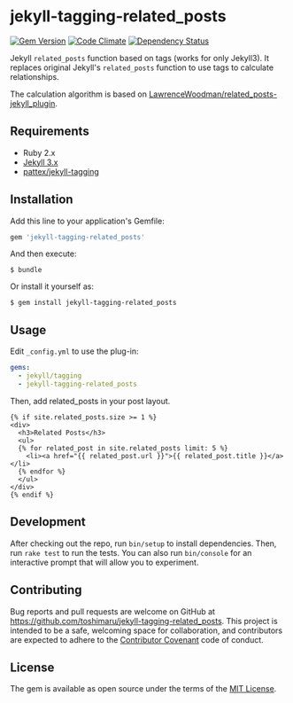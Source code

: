 # jekyll-tagging-related_posts

[![Gem Version](https://badge.fury.io/rb/jekyll-tagging-related_posts.svg)](https://badge.fury.io/rb/jekyll-tagging-related_posts)
[![Code Climate](https://codeclimate.com/github/toshimaru/jekyll-tagging-related_posts/badges/gpa.svg)](https://codeclimate.com/github/toshimaru/jekyll-tagging-related_posts)
[![Dependency Status](https://gemnasium.com/toshimaru/jekyll-tagging-related_posts.svg)](https://gemnasium.com/toshimaru/jekyll-tagging-related_posts)

Jekyll `related_posts` function based on tags (works for only Jekyll3). It replaces original Jekyll's `related_posts` function to use tags to calculate relationships.

 The calculation algorithm is based on [LawrenceWoodman/related\_posts-jekyll\_plugin](https://github.com/LawrenceWoodman/related_posts-jekyll_plugin).

## Requirements
* Ruby 2.x
* [Jekyll 3.x](https://github.com/jekyll/jekyll)
* [pattex/jekyll-tagging](https://github.com/pattex/jekyll-tagging)

## Installation

Add this line to your application's Gemfile:

```ruby
gem 'jekyll-tagging-related_posts'
```

And then execute:

    $ bundle

Or install it yourself as:

    $ gem install jekyll-tagging-related_posts

## Usage

Edit `_config.yml` to use the plug-in:

```yml
gems:
  - jekyll/tagging
  - jekyll-tagging-related_posts
```

Then, add related_posts in your post layout.

```liquid
{% if site.related_posts.size >= 1 %}
<div>
  <h3>Related Posts</h3>
  <ul>
  {% for related_post in site.related_posts limit: 5 %}
    <li><a href="{{ related_post.url }}">{{ related_post.title }}</a></li>
  {% endfor %}
  </ul>
</div>
{% endif %}
```

## Development

After checking out the repo, run `bin/setup` to install dependencies. Then, run `rake test` to run the tests. You can also run `bin/console` for an interactive prompt that will allow you to experiment.

## Contributing

Bug reports and pull requests are welcome on GitHub at https://github.com/toshimaru/jekyll-tagging-related_posts. This project is intended to be a safe, welcoming space for collaboration, and contributors are expected to adhere to the [Contributor Covenant](contributor-covenant.org) code of conduct.

## License

The gem is available as open source under the terms of the [MIT License](http://opensource.org/licenses/MIT).

